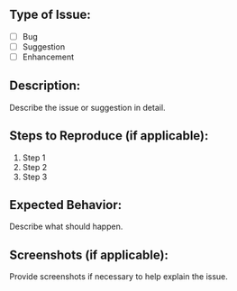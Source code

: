 ## Type of Issue:
- [ ] Bug
- [ ] Suggestion
- [ ] Enhancement

## Description:
Describe the issue or suggestion in detail.

## Steps to Reproduce (if applicable):
1. Step 1
2. Step 2
3. Step 3

## Expected Behavior:
Describe what should happen.

## Screenshots (if applicable):
Provide screenshots if necessary to help explain the issue.
